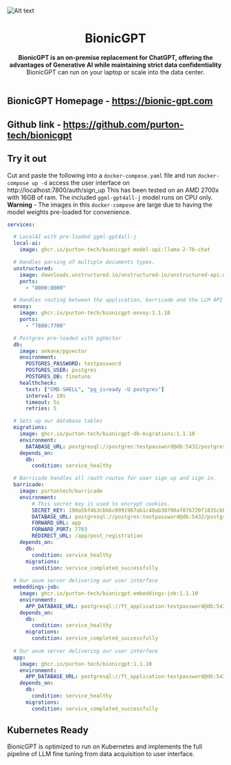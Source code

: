 ![Alt text](https://github.com/purton-tech/bionicgpt/blob/main/website/static/github-readme.png)<h1 align="center">BionicGPT</h1>

<div align="center">
 <strong>
   BionicGPT is an on-premise replacement for ChatGPT, offering the advantages of Generative AI while maintaining strict data confidentiality
 </strong>
 BionicGPT can run on your laptop or scale into the data center. 
</div>

<br />

## BionicGPT Homepage - https://bionic-gpt.com

## Github link - https://github.com/purton-tech/bionicgpt

<!-- Try it out -->
## Try it out
Cut and paste the following into a `docker-compose.yaml` file and run `docker-compose up -d` access the user interface on http://localhost:7800/auth/sign_up
This has been tested on an AMD 2700x with 16GB of ram. The included `ggml-gpt4all-j` model runs on CPU only.
**Warning** - The images in this `docker-compose` are large due to having the model weights pre-loaded for convenience.

```yaml
services:

  # LocalAI with pre-loaded ggml-gpt4all-j
  local-ai:
    image: ghcr.io/purton-tech/bionicgpt-model-api:llama-2-7b-chat

  # Handles parsing of multiple documents types.
  unstructured:
    image: downloads.unstructured.io/unstructured-io/unstructured-api:db264d8
    ports:
      - "8000:8000"

  # Handles routing between the application, barricade and the LLM API
  envoy:
    image: ghcr.io/purton-tech/bionicgpt-envoy:1.1.10
    ports:
      - "7800:7700"

  # Postgres pre-loaded with pgVector
  db:
    image: ankane/pgvector
    environment:
      POSTGRES_PASSWORD: testpassword
      POSTGRES_USER: postgres
      POSTGRES_DB: finetuna
    healthcheck:
      test: ["CMD-SHELL", "pg_isready -U postgres"]
      interval: 10s
      timeout: 5s
      retries: 5

  # Sets up our database tables
  migrations:
    image: ghcr.io/purton-tech/bionicgpt-db-migrations:1.1.10
    environment:
      DATABASE_URL: postgresql://postgres:testpassword@db:5432/postgres?sslmode=disable
    depends_on:
      db:
        condition: service_healthy

  # Barricade handles all /auth routes for user sign up and sign in.
  barricade:
    image: purtontech/barricade
    environment:
        # This secret key is used to encrypt cookies.
        SECRET_KEY: 190a5bf4b3cbb6c0991967ab1c48ab30790af876720f1835cbbf3820f4f5d949
        DATABASE_URL: postgresql://postgres:testpassword@db:5432/postgres?sslmode=disable
        FORWARD_URL: app
        FORWARD_PORT: 7703
        REDIRECT_URL: /app/post_registration
    depends_on:
      db:
        condition: service_healthy
      migrations:
        condition: service_completed_successfully
  
  # Our axum server delivering our user interface
  embeddings-job:
    image: ghcr.io/purton-tech/bionicgpt-embeddings-job:1.1.10
    environment:
      APP_DATABASE_URL: postgresql://ft_application:testpassword@db:5432/postgres?sslmode=disable
    depends_on:
      db:
        condition: service_healthy
      migrations:
        condition: service_completed_successfully
  
  # Our axum server delivering our user interface
  app:
    image: ghcr.io/purton-tech/bionicgpt:1.1.10
    environment:
      APP_DATABASE_URL: postgresql://ft_application:testpassword@db:5432/postgres?sslmode=disable
    depends_on:
      db:
        condition: service_healthy
      migrations:
        condition: service_completed_successfully
```

## Kubernetes Ready

BionicGPT is optimized to run on Kubernetes and implements the full pipeline of LLM fine tuning from data acquisition to user interface.
